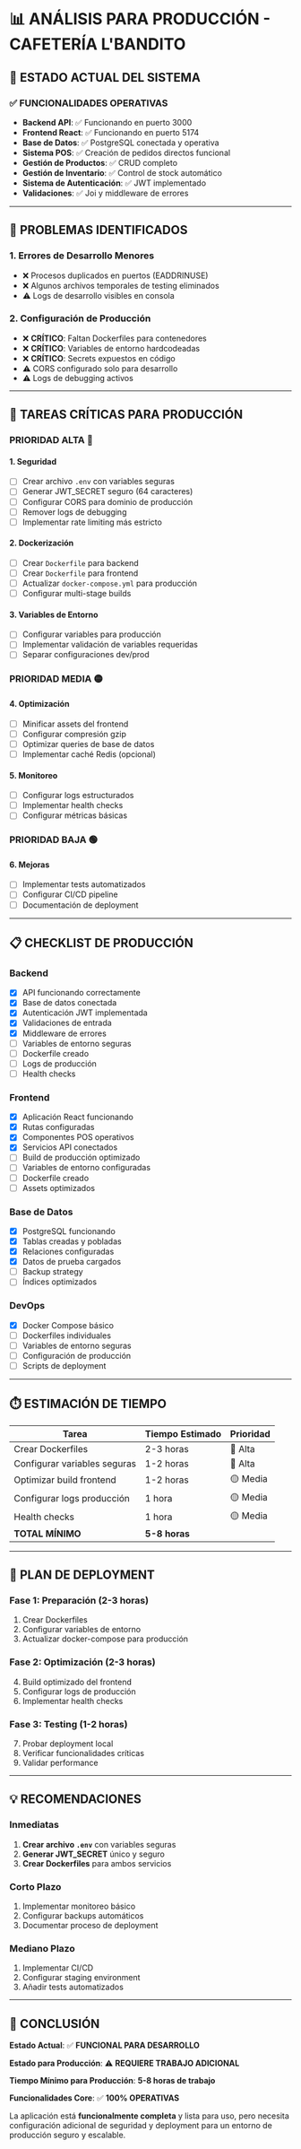 # 📊 ANÁLISIS PARA PRODUCCIÓN - CAFETERÍA L'BANDITO

## 🎯 ESTADO ACTUAL DEL SISTEMA

### ✅ **FUNCIONALIDADES OPERATIVAS**
- **Backend API**: ✅ Funcionando en puerto 3000
- **Frontend React**: ✅ Funcionando en puerto 5174  
- **Base de Datos**: ✅ PostgreSQL conectada y operativa
- **Sistema POS**: ✅ Creación de pedidos directos funcional
- **Gestión de Productos**: ✅ CRUD completo
- **Gestión de Inventario**: ✅ Control de stock automático
- **Sistema de Autenticación**: ✅ JWT implementado
- **Validaciones**: ✅ Joi y middleware de errores

---

## 🚨 **PROBLEMAS IDENTIFICADOS**

### 1. **Errores de Desarrollo Menores**
- ❌ Procesos duplicados en puertos (EADDRINUSE)
- ❌ Algunos archivos temporales de testing eliminados
- ⚠️ Logs de desarrollo visibles en consola

### 2. **Configuración de Producción**
- ❌ **CRÍTICO**: Faltan Dockerfiles para contenedores
- ❌ **CRÍTICO**: Variables de entorno hardcodeadas
- ❌ **CRÍTICO**: Secrets expuestos en código
- ⚠️ CORS configurado solo para desarrollo
- ⚠️ Logs de debugging activos

---

## 🔧 **TAREAS CRÍTICAS PARA PRODUCCIÓN**

### **PRIORIDAD ALTA** 🔴

#### 1. **Seguridad**
- [ ] Crear archivo `.env` con variables seguras
- [ ] Generar JWT_SECRET seguro (64 caracteres)
- [ ] Configurar CORS para dominio de producción
- [ ] Remover logs de debugging
- [ ] Implementar rate limiting más estricto

#### 2. **Dockerización**
- [ ] Crear `Dockerfile` para backend
- [ ] Crear `Dockerfile` para frontend
- [ ] Actualizar `docker-compose.yml` para producción
- [ ] Configurar multi-stage builds

#### 3. **Variables de Entorno**
- [ ] Configurar variables para producción
- [ ] Implementar validación de variables requeridas
- [ ] Separar configuraciones dev/prod

### **PRIORIDAD MEDIA** 🟡

#### 4. **Optimización**
- [ ] Minificar assets del frontend
- [ ] Configurar compresión gzip
- [ ] Optimizar queries de base de datos
- [ ] Implementar caché Redis (opcional)

#### 5. **Monitoreo**
- [ ] Configurar logs estructurados
- [ ] Implementar health checks
- [ ] Configurar métricas básicas

### **PRIORIDAD BAJA** 🟢

#### 6. **Mejoras**
- [ ] Implementar tests automatizados
- [ ] Configurar CI/CD pipeline
- [ ] Documentación de deployment

---

## 📋 **CHECKLIST DE PRODUCCIÓN**

### **Backend** 
- [x] API funcionando correctamente
- [x] Base de datos conectada
- [x] Autenticación JWT implementada
- [x] Validaciones de entrada
- [x] Middleware de errores
- [ ] Variables de entorno seguras
- [ ] Dockerfile creado
- [ ] Logs de producción
- [ ] Health checks

### **Frontend**
- [x] Aplicación React funcionando
- [x] Rutas configuradas
- [x] Componentes POS operativos
- [x] Servicios API conectados
- [ ] Build de producción optimizado
- [ ] Variables de entorno configuradas
- [ ] Dockerfile creado
- [ ] Assets optimizados

### **Base de Datos**
- [x] PostgreSQL funcionando
- [x] Tablas creadas y pobladas
- [x] Relaciones configuradas
- [x] Datos de prueba cargados
- [ ] Backup strategy
- [ ] Índices optimizados

### **DevOps**
- [x] Docker Compose básico
- [ ] Dockerfiles individuales
- [ ] Variables de entorno seguras
- [ ] Configuración de producción
- [ ] Scripts de deployment

---

## ⏱️ **ESTIMACIÓN DE TIEMPO**

| Tarea | Tiempo Estimado | Prioridad |
|-------|----------------|-----------|
| Crear Dockerfiles | 2-3 horas | 🔴 Alta |
| Configurar variables seguras | 1-2 horas | 🔴 Alta |
| Optimizar build frontend | 1-2 horas | 🟡 Media |
| Configurar logs producción | 1 hora | 🟡 Media |
| Health checks | 1 hora | 🟡 Media |
| **TOTAL MÍNIMO** | **5-8 horas** | |

---

## 🚀 **PLAN DE DEPLOYMENT**

### **Fase 1: Preparación (2-3 horas)**
1. Crear Dockerfiles
2. Configurar variables de entorno
3. Actualizar docker-compose para producción

### **Fase 2: Optimización (2-3 horas)**
4. Build optimizado del frontend
5. Configurar logs de producción
6. Implementar health checks

### **Fase 3: Testing (1-2 horas)**
7. Probar deployment local
8. Verificar funcionalidades críticas
9. Validar performance

---

## 💡 **RECOMENDACIONES**

### **Inmediatas**
1. **Crear archivo `.env`** con variables seguras
2. **Generar JWT_SECRET** único y seguro
3. **Crear Dockerfiles** para ambos servicios

### **Corto Plazo**
1. Implementar monitoreo básico
2. Configurar backups automáticos
3. Documentar proceso de deployment

### **Mediano Plazo**
1. Implementar CI/CD
2. Configurar staging environment
3. Añadir tests automatizados

---

## 🎯 **CONCLUSIÓN**

**Estado Actual**: ✅ **FUNCIONAL PARA DESARROLLO**

**Estado para Producción**: ⚠️ **REQUIERE TRABAJO ADICIONAL**

**Tiempo Mínimo para Producción**: **5-8 horas de trabajo**

**Funcionalidades Core**: ✅ **100% OPERATIVAS**

La aplicación está **funcionalmente completa** y lista para uso, pero necesita configuración adicional de seguridad y deployment para un entorno de producción seguro y escalable. 